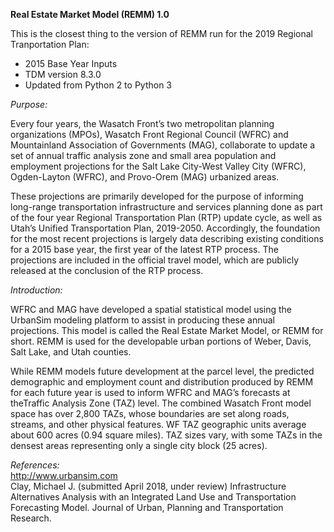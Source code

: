 **Real Estate Market Model (REMM) 1.0**  

This is the closest thing to the version of REMM run for the 2019 Regional Tranportation Plan:
- 2015 Base Year Inputs
- TDM version 8.3.0
- Updated from Python 2 to Python 3


*Purpose:*  
 
Every four years, the Wasatch Front’s two metropolitan planning organizations (MPOs), Wasatch Front Regional Council (WFRC) and Mountainland Association of Governments (MAG), collaborate to update a set of annual traffic analysis zone and small area population and employment projections for the Salt Lake City-West Valley City (WFRC), Ogden-Layton (WFRC), and Provo-Orem (MAG) urbanized areas.  

These projections are primarily developed for the purpose of informing long-range transportation infrastructure and services planning done as part of the four year Regional Transportation Plan (RTP) update cycle, as well as Utah’s Unified Transportation Plan, 2019-2050. Accordingly, the foundation for the most recent projections is largely data describing existing conditions for a 2015 base year, the first year of the latest RTP process. The projections are included in the official travel model, which are publicly released at the conclusion of the RTP process.  

*Introduction:*  

WFRC and MAG have developed a spatial statistical model using the UrbanSim modeling platform to assist in producing these annual projections. This model is called the Real Estate Market Model, or REMM for short. REMM is used for the developable urban portions of Weber, Davis, Salt Lake, and Utah counties.  

While REMM models future development at the parcel level, the predicted demographic and employment count and distribution produced by REMM for each future year is used to inform WFRC and MAG’s forecasts at theTraffic Analysis Zone (TAZ) level. The combined Wasatch Front model space has over 2,800 TAZs, whose boundaries are set along roads, streams, and other physical features. WF TAZ geographic units average about 600 acres (0.94 square miles). TAZ sizes vary, with some TAZs in the densest areas representing only a single city block (25 acres).  

*References:*  
http://www.urbansim.com  
Clay, Michael J. (submitted April 2018, under review) Infrastructure Alternatives Analysis with an Integrated Land Use and Transportation Forecasting Model. Journal of Urban, Planning and Transportation Research.  
